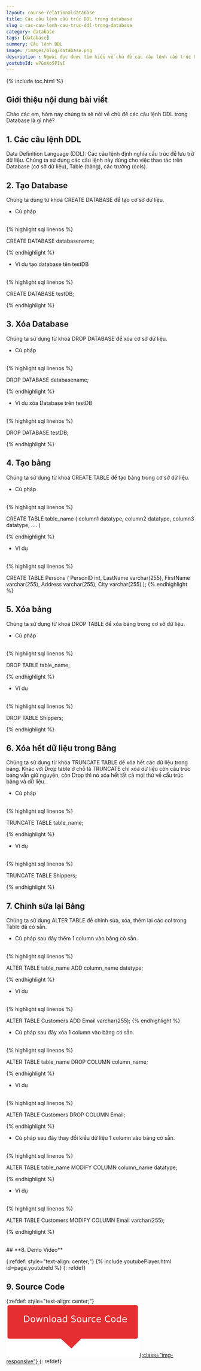 ```yaml
---
layout: course-relationaldatabase
title: Các câu lệnh cấu trúc DDL trong database
slug : cac-cau-lenh-cau-truc-ddl-trong-database
category: database
tags: [database]
summery: Câu lệnh DDL    
image: /images/blog/database.png
description : Người đọc được tìm hiểu về chủ đề các câu lệnh cấu trúc DDL trong Database. Bài viết lần lượt trình bày theo các phần từ giới thiệu tổng quan các câu lệnh DDL, cho đến hướng dẫn sử dụng các câu lệnh DDL để tạo Database, xoá Database, tạo bảng, xoá bảng, xoá hết dữ liệu trong bảng và thao tác để chỉnh sửa lại bảng trong lập trình Database. Trong phần cuối, tác giả cung cấp một video code demo giúp người đọc hiểu rõ hơn về các câu lệnh cấu trúc DDL trong Database.
youtubeId: w7GoXo5PIvI
---
```


{% include toc.html %}

## **Giới thiệu nội dung bài viết**

Chào các em, hôm nay chúng ta sẽ nói về chủ đề các câu lệnh DDL trong Database là gì nhé?

## **1. Các câu lệnh DDL**

Data Definition Language (DDL): Các câu lệnh định nghĩa cấu trúc để lưu trữ dữ liệu. Chúng ta sử dụng các câu lệnh này dùng cho việc thao tác trên Database (cơ sở dữ liệu), Table (bảng), các trường (cols).

## **2. Tạo Database**

Chúng ta dùng từ khoá CREATE DATABASE để tạo cơ sở dữ liệu. 

- Cú pháp

<br>
{% highlight sql linenos %}

CREATE DATABASE databasename; 

{% endhighlight %}

- Ví dụ tạo database tên testDB

<br>
{% highlight sql linenos %}

CREATE DATABASE testDB;

{% endhighlight %}

## **3. Xóa Database**

Chúng ta sử dụng từ khoá DROP DATABASE để xóa cơ sở dữ liệu.

- Cú pháp

<br>
{% highlight sql linenos %}

DROP DATABASE databasename; 

{% endhighlight %}

- Ví dụ xóa Database trên testDB

<br>
{% highlight sql linenos %}

DROP DATABASE testDB;

{% endhighlight %}

## **4. Tạo bảng**

Chúng ta sử dụng từ khoá CREATE TABLE để tạo bảng trong cơ sở dữ liệu.

- Cú pháp

<br>
{% highlight sql linenos %}

CREATE TABLE table_name (
    column1 datatype,
    column2 datatype,
    column3 datatype,
   ....
)

{% endhighlight %}

- Ví dụ 

<br>
{% highlight sql linenos %}

CREATE TABLE Persons (
    PersonID int,
    LastName varchar(255),
    FirstName varchar(255),
    Address varchar(255),
    City varchar(255)
);
{% endhighlight %}

## **5. Xóa bảng**

Chúng ta sử dụng từ khoá DROP TABLE để xóa bảng trong cơ sở dữ liệu.

- Cú pháp

<br>
{% highlight sql linenos %}

DROP TABLE table_name; 

{% endhighlight %}

- Ví dụ 

<br>
{% highlight sql linenos %}

DROP TABLE Shippers;

{% endhighlight %}

## **6. Xóa hết dữ liệu trong Bảng**

Chúng ta sử dụng từ khóa TRUNCATE TABLE để xóa hết các dữ liệu trong bảng. Khác với Drop table ở chỗ là TRUNCATE chỉ xóa dữ liệu còn cấu trúc bảng vẫn giữ nguyên, còn Drop thì nó xóa hết tất cả mọi thứ về cấu trúc bảng và dữ liệu.

- Cú pháp

<br>
{% highlight sql linenos %}

TRUNCATE TABLE table_name; 

{% endhighlight %}

- Ví dụ 

<br>
{% highlight sql linenos %}

TRUNCATE TABLE Shippers;

{% endhighlight %}

## **7. Chỉnh sửa lại Bảng**

Chúng ta sử dụng ALTER TABLE để chỉnh sửa, xóa, thêm lại các col trong Table đã có sẵn.

- Cú pháp sau đây thêm 1 column vào bảng có sẵn.

<br>
{% highlight sql linenos %}

ALTER TABLE table_name
ADD column_name datatype;

{% endhighlight %}

- Ví dụ 

<br>
{% highlight sql linenos %}

ALTER TABLE Customers
ADD Email varchar(255);
{% endhighlight %}

- Cú pháp sau đây xóa 1 column vào bảng có sẵn.

<br>
{% highlight sql linenos %}

ALTER TABLE table_name
DROP COLUMN column_name; 

{% endhighlight %}

- Ví dụ 

<br>
{% highlight sql linenos %}

ALTER TABLE Customers
DROP COLUMN Email;

{% endhighlight %}

- Cú pháp sau đây thay đổi kiểu dữ liệu 1 column vào bảng có sẵn.

<br>
{% highlight sql linenos %}

ALTER TABLE table_name
MODIFY COLUMN column_name datatype; 

{% endhighlight %}

- Ví dụ 

<br>
{% highlight sql linenos %}

ALTER TABLE Customers
MODIFY COLUMN Email varchar(255); 

{% endhighlight %}

<br>
## **8. Demo Video**

{:refdef: style="text-align: center;"}
{% include youtubePlayer.html id=page.youtubeId %}
{: refdef}

## **9. Source Code**

{:refdef: style="text-align: center;"}
<a href="https://github.com/levunguyen/Database-Mysql" target="_blank"> ![Sourcecode ](/images/icon/githubsource.png){:class="img-responsive"} </a>
{: refdef}


